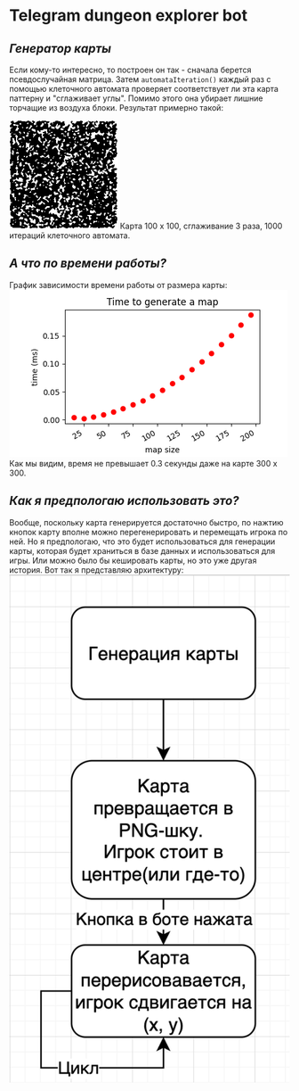 # Telegram dungeon explorer bot
## _Генератор карты_
Если кому-то интересно, то построен он так - сначала берется псевдослучайная матрица.
Затем `automataIteration()` каждый раз с помощью клеточного автомата проверяет соответствует ли эта карта паттерну и "сглаживает углы". Помимо этого она убирает лишние торчащие из воздуха блоки.
Результат примерно такой:

![maze.png](maze.png)
Карта 100 x 100, сглаживание 3 раза, 1000 итераций клеточного автомата.

## _А что по времени работы?_
График зависимости времени работы от размера карты:
![time.png](time_tester.png)
Как мы видим, время не превышает 0.3 секунды даже на карте 300 x 300.

## _Как я предпологаю использовать это?_
Вообще, поскольку карта генерируется достаточно быстро, по нажтию кнопок карту вполне можно перегенерировать и перемещать игрока по ней. Но я предпологаю, что это будет использоваться для генерации карты, которая будет храниться в базе данных и использоваться для игры.
Или можно было бы кешировать карты, но это уже другая история.
Вот так я представляю архитектуру:
![architecture.png](architecture.png)